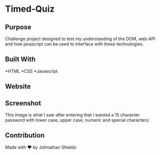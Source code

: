 # Timed-Quiz

## Purpose
Challenge project designed to test my understanding of the DOM, web API and how javascript can be used to interface with these technologies. 

## Built With
*HTML
*CSS
*Javascript

## Website
<!-- https://agent-shields.github.io/ -->

## Screenshot
This image is what I saw after entering that I wanted a 15 character password with lower case, upper case, numeric and special characters: 
<!-- ![image](RandomPassProof.jpg) -->


## Contribution
Made with ❤️ by Johnathan Shields 